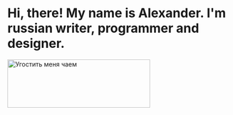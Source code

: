 # Hi, there! My name is Alexander. I'm russian writer, programmer and designer.

<a href="https://yookassa.ru" target="_blank"><img src="https://msk-vizitka.jino.ru/image/tea-donat-button.png" alt="Угостить меня чаем" width="320" height="108"></a>
<!--
**hexor-boo/hexor-boo** is a ✨ _special_ ✨ repository because its `README.md` (this file) appears on your GitHub profile.

Here are some ideas to get you started:

- 🔭 I’m currently working on ...
- 🌱 I’m currently learning ...
- 👯 I’m looking to collaborate on ...
- 🤔 I’m looking for help with ...
- 💬 Ask me about ...
- 📫 How to reach me: ...
- 😄 Pronouns: ...
- ⚡ Fun fact: ...
-->
